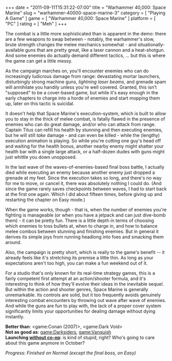 +++
date = "2011-09-11T15:31:22-07:00"
title = "Warhammer 40,000: Space Marine"
slug = "warhammer-40000-space-marine-3"
category = [ "Playing A Game" ]
game = [ "Warhammer 40,000: Space Marine" ]
platform = [ "PC" ]
rating = [ "Meh" ]
+++

The combat is a little more sophisticated than is apparent in the demo: there are a few weapons to swap between - notably, the warhammer's slow, brute strength changes the melee mechanics somewhat - and situationally-available guns that are pretty great, like a laser cannon and a heat-shotgun.  And some enemies do actually demand different tactics, ... but this is where the game can get a little messy.

As the campaign marches on, you'll encounter enemies who can do increasingly ludicrous damage from range: devastating mortar launchers, disturbingly strong machine guns, <i>lightning laser beams</i>, and grenade spam will annihilate you handily unless you're well covered.  Granted, this isn't "supposed" to be a cover-based game, but while it's easy enough in the early chapters to charge into a horde of enemies and start mopping them up, later on this tactic is suicidal.

It doesn't help that Space Marine's execution-system, which is built to allow you to stay in the thick of melee combat, is fatally flawed in the presence of enemies who can do great damage, and/or who can attack from range.  Captain Titus can refill his health by stunning and then executing enemies, but he will still <i>take</i> damage - and can even be killed - while the (lengthy) execution animation is playing.  So while you're cutting one guy's head off and waiting for the health bonus, another nearby enemy might shatter your health bar with a single large attack, or a half-dozen dudes with guns might just whittle you down unopposed.

In the last wave of the waves-of-enemies-based final boss battle, I actually died while executing an enemy because another enemy just dropped a grenade at my feet.  Since the execution takes so long, and there's no way for me to move, or cancel it, there was absolutely nothing I could do.  (And since the game rarely saves checkpoints between waves, I had to start back at the first one again.  Which I did about fifteen times, before giving up and restarting the chapter on Easy mode.)

When the game works, though - that is, when the number of enemies you're fighting is manageable (or when you have a jetpack and can just dive-bomb them) - it can be pretty fun.  There is a little depth in terms of choosing which enemies to toss bullets at, when to charge in, and how to balance melee combos between stunning and finishing enemies.  But in general it derives its simple joys from running headlong into foes and smacking them around.

Also, the campaign is pretty short, which is really to the game's benefit -- it already feels like it's stretching its premise a little thin.  As long as your expectations aren't too high, you can make a fun weekend out of it.

For a studio that's only known for its real-time strategy games, this is a fairly competent first attempt at an action/shooter formula, and it's interesting to think of how they'll evolve their ideas in the inevitable sequel.  But within the action and shooter genres, Space Marine is generally unremarkable.  Its controls are solid, but it too frequently avoids genuinely interesting combat encounters by throwing out wave after wave of enemies.  And while the guns are fun to play with, the lack of a proper cover system significantly limits your opportunities for dealing damage without dying instantly.

<b>Better than</b>: <game:Conan (2007)>, <game:Dark Void>  
<b>Not as good as</b>: <game:Darksiders>, <game:Vanquish>  
<b>Launching <a href="http://www.joystiq.com/2011/09/02/space-marine-gets-exterminatus-co-op-dlc-in-october-free-for/">without co-op</a></b>: is kind of stupid, right?  Who's going to care about this game anymore in October?

<i>Progress: Finished on Normal (except the final boss, on Easy)</i>